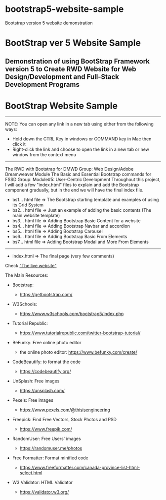 # bootstrap5-website-sample
Bootstrap version 5 website demonstration

# BootStrap ver 5 Website Sample
Demonstration of using BootStrap Framework version 5 to Create RWD Website for Web Design/Development and Full-Stack Development Programs
---
# BootStrap Website Sample

---
NOTE: You can open any link in a new tab using either from the following ways:
- Hold down the CTRL Key in windows or COMMAND key in Mac then click it
- Right-click the link and choose to open the link in a new tab or new window from the context menu
---
The RWD with Bootstrap for DMWD Group: Web Design/Adobe Dreamweaver Module
The Basic and Essential Bootstrap commands for FSSD Group: Module#5: User-Centric Development
Throughout this project, I will add a few "index.html" files to explain and add the Bootstrap component gradually, but in the end we will have the final index file.

- bs1... html file => The Bootstrap starting template and examples of using its Grid System
- bs2... html file  => Just an example of adding the basic contents (The main website template)
- bs3... html file  => Adding Bootstrap Basic Content for a website
- bs4... html file  => Adding Bootstrap Navbar and accordion 
- bs5... html file  => Adding Bootstrap Carousel 
- bs6... html file  => Adding Bootstrap Basic From Elements
- bs7... html file  => Adding Bootstrap Modal and More From Elements
*****************************************************************
- index.html => The final page (very few comments)

Check ["The live website"](https://anmarjarjees.github.io/bootstrap5-website-sample/)

The Main Resources:
* Bootstrap:
    * https://getbootstrap.com/

* W3Schools:
    * https://www.w3schools.com/bootstrap5/index.php

* Tutorial Republic:
    * https://www.tutorialrepublic.com/twitter-bootstrap-tutorial/

* BeFunky: Free online photo editor
    * the online photo editor: https://www.befunky.com/create/

* CodeBeautify: to format the code
    * https://codebeautify.org/

* UnSplash: Free images
    * https://unsplash.com/

* Pexels: Free images
    * https://www.pexels.com/@thisisengineering

* Freepick: Find Free Vectors, Stock Photos and PSD
    * https://www.freepik.com/

* RandomUser: Free Users' images
    * https://randomuser.me/photos

* Free Formatter: Format minified code
    * https://www.freeformatter.com/canada-province-list-html-select.html

* W3 Validator: HTML Validator
   * https://validator.w3.org/



